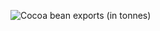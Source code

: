 ![Cocoa bean exports (in tonnes)](https://github.com/EFrances427/datajournalism-fall23/assets/146783169/8b9f8a08-ed02-4d8b-aecf-34a9f2a3751d)
